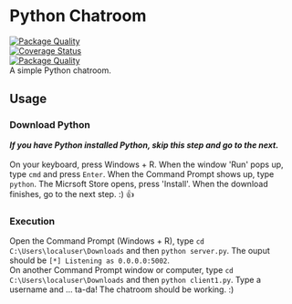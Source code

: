 # Python Chatroom
[![Package Quality](https://packagequality.com/shield/python-chatroom.svg)](https://packagequality.com/#?package=python-chatroom)<br>
[![Coverage Status](https://coveralls.io/repos/github/dychdid/python-chatroom/badge.svg?branch=master)](https://coveralls.io/github/dychdid/python-chatroom?branch=master)<br>
[![Package Quality](https://packagequality.com/badge/python-chatroom.png)](https://packagequality.com/#?package=python-chatroom)
<br>
A simple Python chatroom.

## Usage

### Download Python

***If you have Python installed Python, skip this step and go to the next.*** <br><br>
On your keyboard, press Windows + R. When the window 'Run' pops up, type `cmd` and press `Enter`. When the Command Prompt shows up, type `python`. The Micrsoft Store opens, press 'Install'. When the download finishes, go to the next step. :) 👍

### Execution

Open the Command Prompt (Windows + R), type `cd C:\Users\localuser\Downloads` and then `python server.py`. The ouput should be `[*] Listening as 0.0.0.0:5002`. <br>
On another Command Prompt window or computer, type `cd C:\Users\localuser\Downloads` and then `python client1.py`. Type a username and ... ta-da! The chatroom should be working. :)
